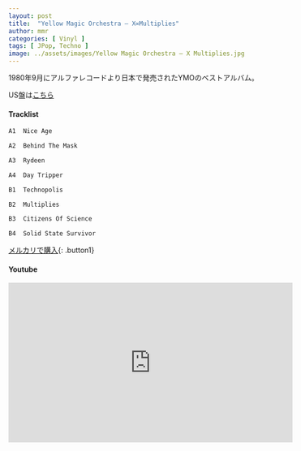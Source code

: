 ```yaml
---
layout: post
title:  "Yellow Magic Orchestra – X∞Multiplies"
author: mmr
categories: [ Vinyl ]
tags: [ JPop, Techno ]
image: ../assets/images/Yellow Magic Orchestra – X Multiplies.jpg
---
```

1980年9月にアルファレコードより日本で発売されたYMOのベストアルバム。

US盤は[こちら](https://monumental-movement.jp/Yellow-Magic-Orchestra-X-Multiplies-US/)

#### Tracklist
```md
A1  Nice Age

A2  Behind The Mask

A3  Rydeen

A4  Day Tripper

B1  Technopolis

B2  Multiplies

B3  Citizens Of Science

B4  Solid State Survivor
```

[メルカリで購入](https://jp.mercari.com/item/m64103001326?afid=6142608987){: .button1}

#### Youtube
<iframe width="560" height="315" src="https://www.youtube.com/embed/o9n9W2dG_08?si=3ffuTZPvj0X07i5u" title="YouTube video player" frameborder="0" allow="accelerometer; autoplay; clipboard-write; encrypted-media; gyroscope; picture-in-picture; web-share" referrerpolicy="strict-origin-when-cross-origin" allowfullscreen></iframe>